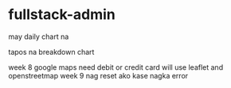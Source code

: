 # fullstack-admin


may daily chart na

tapos na breakdown chart

week 8 google maps need debit or credit card will use leaflet and openstreetmap 
week 9 nag reset ako kase nagka error